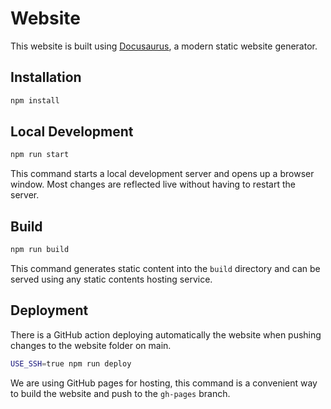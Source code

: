 # Website

This website is built using [Docusaurus](https://docusaurus.io/), a modern static website generator.

## Installation

```bash
npm install
```

## Local Development

```bash
npm run start
```

This command starts a local development server and opens up a browser window. Most changes are reflected live without having to restart the server.

## Build

```bash
npm run build
```

This command generates static content into the `build` directory and can be served using any static contents hosting service.

## Deployment

There is a GitHub action deploying automatically the website when pushing changes to the website folder on main.

```bash
USE_SSH=true npm run deploy
```

We are using GitHub pages for hosting, this command is a convenient way to build the website and push to the `gh-pages` branch.
